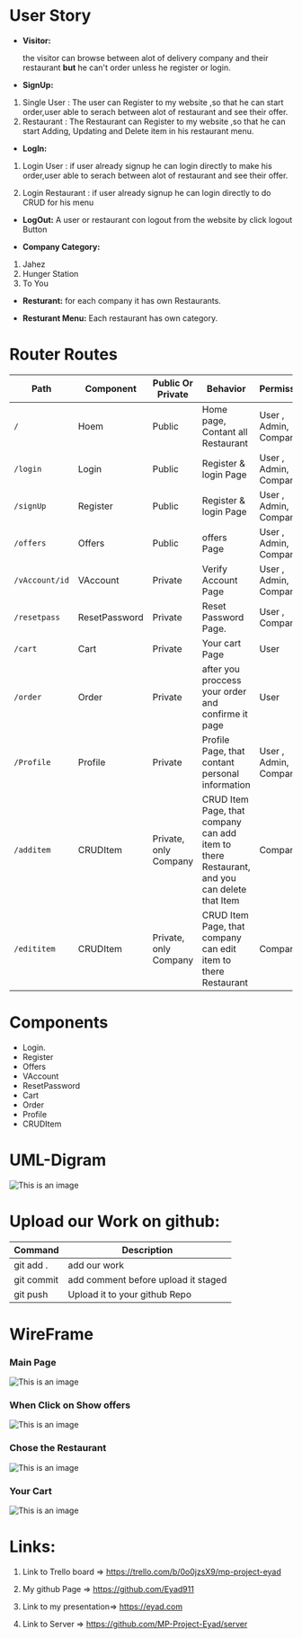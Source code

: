 # User Story
- **Visitor:**

  the visitor can browse between alot of delivery company and their restaurant **but** he can't order unless he register or login. 


- **SignUp:**
1. Single User : The user can Register to my website ,so that he can start order,user able to serach between alot of restaurant and see their offer. 
2. Restaurant : The Restaurant can Register to my website ,so that he can start Adding, Updating and Delete item in his restaurant menu.

- **LogIn:**
1. Login User : if user already signup he can login directly to make his order,user able to serach between alot of restaurant and see their offer.

2. Login Restaurant : if user already signup he can login directly to do CRUD for his menu

- **LogOut:**
  A user or restaurant con logout from the website by click logout Button

- **Company Category:**
1. Jahez
2. Hunger Station
3. To You

- **Resturant:**
for each company it has own Restaurants.

- **Resturant Menu:**
Each restaurant has own category.


# Router Routes

| Path | Component | Public Or Private  | Behavior | Permissions | 
| ---         |     ---      |          --- |          --- |          --- |
| `/`   | Hoem     | Public    | Home page, Contant all Restaurant   | User , Admin, Company
| `/login`     | Login       |Public     | Register & login Page    | User , Admin, Company
| `/signUp`    | Register       |Public     | Register & login Page    |User , Admin, Company
| `/offers`     | Offers       |Public     | offers Page    | User , Admin, Company
| `/vAccount/id`     | VAccount       |Private     | Verify Account Page    | User , Admin, Company
| `/resetpass`     | ResetPassword       |Private     | Reset Password  Page.    |User , Company
| `/cart`     | Cart       |Private     | Your cart  Page    |User
| `/order`     | Order       |Private     | after you proccess your order and confirme it page    | User
| `/Profile`     | Profile       |Private     | Profile Page, that contant personal information    | User , Admin, Company
| `/additem`     | CRUDItem       |Private, only Company     | CRUD Item Page, that company can add item to there Restaurant, and you can delete that Item    |Company
| `/edititem`     | CRUDItem       |Private, only Company     | CRUD Item Page, that company can edit item to there Restaurant    | Company

# Components
- Login.
- Register
- Offers
- VAccount
- ResetPassword
- Cart
- Order
- Profile
- CRUDItem




# UML-Digram
![This is an image](./UMLF.png)

# Upload our Work on github:

| Command | Description |
| --- | --- |
| git add . | add our work  |
| git commit | add comment before upload it staged 
| git push | Upload it to your github Repo

# WireFrame
### Main Page
![This is an image](./WF1.png)

### When Click on **Show offers**
![This is an image](./WF2.png)

### Chose the Restaurant


![This is an image](./WF3.png)

### Your Cart

![This is an image](./WF4.png)

# Links:

1. Link to Trello board => https://trello.com/b/0o0jzsX9/mp-project-eyad

2. My github Page => https://github.com/Eyad911

3. Link to my presentation=> https://eyad.com

4. Link to Server => https://github.com/MP-Project-Eyad/server